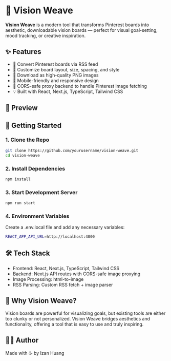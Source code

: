 # 🌟 Vision Weave

**Vision Weave** is a modern tool that transforms Pinterest boards into aesthetic, downloadable vision boards — perfect for visual goal-setting, mood tracking, or creative inspiration.

## ✨ Features

- 🔗 Convert Pinterest boards via RSS feed
- 🎨 Customize board layout, size, spacing, and style
- 💾 Download as high-quality PNG images
- 📱 Mobile-friendly and responsive design
- 🚫 CORS-safe proxy backend to handle Pinterest image fetching
- 💡 Built with React, Next.js, TypeScript, Tailwind CSS

## 📸 Preview

## 🚀 Getting Started

### 1. Clone the Repo

```bash
git clone https://github.com/yourusername/vision-weave.git
cd vision-weave

```

### 2. Install Dependencies

```bash
npm install

```

### 3. Start Development Server

```bash
npm run start

```

### 4. Environment Variables

Create a .env.local file and add any necessary variables:

```bash
REACT_APP_API_URL=http://localhost:4000

```

## 🛠️ Tech Stack

- Frontend: React, Next.js, TypeScript, Tailwind CSS
- Backend: Next.js API routes with CORS-safe image proxying
- Image Processing: html-to-image
- RSS Parsing: Custom RSS fetch + image parser

## 🤔 Why Vision Weave?

Vision boards are powerful for visualizing goals, but existing tools are either too clunky or not personalized. Vision Weave bridges aesthetics and functionality, offering a tool that is easy to use and truly inspiring.

## 🙋‍♀️ Author

Made with ☕ by Izan Huang
